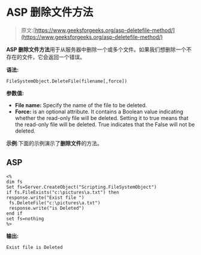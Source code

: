 # ASP 删除文件方法

> 原文:[https://www.geeksforgeeks.org/asp-deletefile-method/](https://www.geeksforgeeks.org/asp-deletefile-method/)

**ASP 删除文件方法**用于从服务器中删除一个或多个文件。如果我们想删除一个不存在的文件，它会返回一个错误。

**语法:**

```
FileSystemObject.DeleteFile(filename[,force])
```

**参数值:**

*   **File name:** Specify the name of the file to be deleted.
*   **Force:** is an optional attribute. It contains a Boolean value indicating whether the read-only file will be deleted. Setting it to true means that the read-only file will be deleted. True indicates that the False will not be deleted.

**示例**:下面的示例演示了**删除文件**的方法。

## ASP

```
<%
dim fs
Set fs=Server.CreateObject("Scripting.FileSystemObject")
if fs.FileExists("c:\pictures\a.txt") then
response.write("Exist file ")
 fs.DeleteFile("c:\pictures\a.txt")
 response.write("is Deleted")
end if
set fs=nothing
%>
```

**输出:**

```
Exist file is Deleted
```